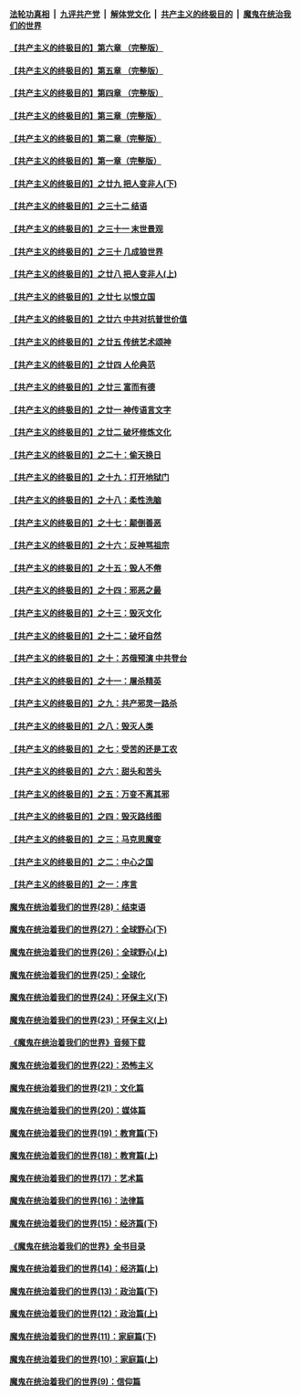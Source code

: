 

####  [法轮功真相](../../../../basic/blob/master/README.md?t=06291602) &nbsp;|&nbsp; [九评共产党](../../../../9ping.md/blob/master/README.md?t=06291602) &nbsp;|&nbsp; [解体党文化](../../../../jtdwh.md/blob/master/README.md?t=06291602)  &nbsp;|&nbsp; [共产主义的终极目的](../../../../gczydzjmd.md/blob/master/README.md?t=06291602) &nbsp;|&nbsp; [魔鬼在统治我们的世界](../../../../mgztzwmdsj.md/blob/master/README.md?t=06291602) 

#### [【共产主义的终极目的】第六章 （完整版）](../pages/nsc422/n11428913.md?t=06291602) 

#### [【共产主义的终极目的】第五章 （完整版）](../pages/nsc422/n11428912.md?t=06291602) 

#### [【共产主义的终极目的】第四章 （完整版）](../pages/nsc422/n11428907.md?t=06291602) 

#### [【共产主义的终极目的】第三章（完整版）](../pages/nsc422/n11428848.md?t=06291602) 

#### [【共产主义的终极目的】第二章（完整版）](../pages/nsc422/n11428831.md?t=06291602) 

#### [【共产主义的终极目的】第一章（完整版）](../pages/nsc422/n11417651.md?t=06291602) 

#### [【共产主义的终极目的】之廿九 把人变非人(下)](../pages/nsc422/n11344140.md?t=06291602) 

#### [【共产主义的终极目的】之三十二 结语](../pages/nsc422/n11360535.md?t=06291602) 

#### [【共产主义的终极目的】之三十一 末世景观](../pages/nsc422/n11351129.md?t=06291602) 

#### [【共产主义的终极目的】之三十 几成狼世界](../pages/nsc422/n11348280.md?t=06291602) 

#### [【共产主义的终极目的】之廿八 把人变非人(上)](../pages/nsc422/n11340492.md?t=06291602) 

#### [【共产主义的终极目的】之廿七 以恨立国](../pages/nsc422/n11336944.md?t=06291602) 

#### [【共产主义的终极目的】之廿六 中共对抗普世价值](../pages/nsc422/n11324785.md?t=06291602) 

#### [【共产主义的终极目的】之廿五 传统艺术颂神](../pages/nsc422/n11296396.md?t=06291602) 

#### [【共产主义的终极目的】之廿四 人伦典范](../pages/nsc422/n11296397.md?t=06291602) 

#### [【共产主义的终极目的】之廿三 富而有德](../pages/nsc422/n11283598.md?t=06291602) 

#### [【共产主义的终极目的】之廿一 神传语言文字](../pages/nsc422/n11263265.md?t=06291602) 

#### [【共产主义的终极目的】之廿二 破坏修炼文化](../pages/nsc422/n11245728.md?t=06291602) 

#### [【共产主义的终极目的】之二十：偷天换日](../pages/nsc422/n11238846.md?t=06291602) 

#### [【共产主义的终极目的】之十九：打开地狱门](../pages/nsc422/n11206376.md?t=06291602) 

#### [【共产主义的终极目的】之十八：柔性洗脑](../pages/nsc422/n11199994.md?t=06291602) 

#### [【共产主义的终极目的】之十七：颠倒善恶](../pages/nsc422/n11179782.md?t=06291602) 

#### [【共产主义的终极目的】之十六：反神骂祖宗](../pages/nsc422/n11166798.md?t=06291602) 

#### [【共产主义的终极目的】之十五：毁人不倦](../pages/nsc422/n11166792.md?t=06291602) 

#### [【共产主义的终极目的】之十四：邪恶之最](../pages/nsc422/n11150249.md?t=06291602) 

#### [【共产主义的终极目的】之十三：毁灭文化](../pages/nsc422/n11135227.md?t=06291602) 

#### [【共产主义的终极目的】之十二：破坏自然](../pages/nsc422/n11135214.md?t=06291602) 

#### [【共产主义的终极目的】之十：苏俄预演 中共登台](../pages/nsc422/n11118424.md?t=06291602) 

#### [【共产主义的终极目的】之十一：屠杀精英](../pages/nsc422/n11118442.md?t=06291602) 

#### [【共产主义的终极目的】之九：共产邪灵一路杀](../pages/nsc422/n11114139.md?t=06291602) 

#### [【共产主义的终极目的】之八：毁灭人类](../pages/nsc422/n11108503.md?t=06291602) 

#### [【共产主义的终极目的】之七：受苦的还是工农](../pages/nsc422/n11101809.md?t=06291602) 

#### [【共产主义的终极目的】之六：甜头和苦头](../pages/nsc422/n11096971.md?t=06291602) 

#### [【共产主义的终极目的】之五：万变不离其邪](../pages/nsc422/n11091285.md?t=06291602) 

#### [【共产主义的终极目的】之四：毁灭路线图](../pages/nsc422/n11086284.md?t=06291602) 

#### [【共产主义的终极目的】之三：马克思魔变](../pages/nsc422/n11061941.md?t=06291602) 

#### [【共产主义的终极目的】之二：中心之国](../pages/nsc422/n11047728.md?t=06291602) 

#### [【共产主义的终极目的】之一：序言](../pages/nsc422/n11086077.md?t=06291602) 

#### [魔鬼在统治着我们的世界(28)：结束语](../pages/nsc422/n10936246.md?t=06291602) 

#### [魔鬼在统治着我们的世界(27)：全球野心(下)](../pages/nsc422/n10928319.md?t=06291602) 

#### [魔鬼在统治着我们的世界(26)：全球野心(上)](../pages/nsc422/n10900318.md?t=06291602) 

#### [魔鬼在统治着我们的世界(25)：全球化](../pages/nsc422/n10788205.md?t=06291602) 

#### [魔鬼在统治着我们的世界(24)：环保主义(下)](../pages/nsc422/n10695307.md?t=06291602) 

#### [魔鬼在统治着我们的世界(23)：环保主义(上)](../pages/nsc422/n10688613.md?t=06291602) 

#### [《魔鬼在统治着我们的世界》音频下载](../pages/nsc422/n10635553.md?t=06291602) 

#### [魔鬼在统治着我们的世界(22)：恐怖主义](../pages/nsc422/n10614727.md?t=06291602) 

#### [魔鬼在统治着我们的世界(21)：文化篇](../pages/nsc422/n10597706.md?t=06291602) 

#### [魔鬼在统治着我们的世界(20)：媒体篇](../pages/nsc422/n10586579.md?t=06291602) 

#### [魔鬼在统治着我们的世界(19)：教育篇(下)](../pages/nsc422/n10564808.md?t=06291602) 

#### [魔鬼在统治着我们的世界(18)：教育篇(上)](../pages/nsc422/n10526970.md?t=06291602) 

#### [魔鬼在统治着我们的世界(17)：艺术篇](../pages/nsc422/n10499093.md?t=06291602) 

#### [魔鬼在统治着我们的世界(16)：法律篇](../pages/nsc422/n10485969.md?t=06291602) 

#### [魔鬼在统治着我们的世界(15)：经济篇(下)](../pages/nsc422/n10469975.md?t=06291602) 

#### [《魔鬼在统治着我们的世界》全书目录](../pages/nsc422/n10464261.md?t=06291602) 

#### [魔鬼在统治着我们的世界(14)：经济篇(上)](../pages/nsc422/n10457370.md?t=06291602) 

#### [魔鬼在统治着我们的世界(13)：政治篇(下)](../pages/nsc422/n10448270.md?t=06291602) 

#### [魔鬼在统治着我们的世界(12)：政治篇(上)](../pages/nsc422/n10444576.md?t=06291602) 

#### [魔鬼在统治着我们的世界(11)：家庭篇(下)](../pages/nsc422/n10440961.md?t=06291602) 

#### [魔鬼在统治着我们的世界(10)：家庭篇(上)](../pages/nsc422/n10435448.md?t=06291602) 

#### [魔鬼在统治着我们的世界(9)：信仰篇](../pages/nsc422/n10432159.md?t=06291602) 

